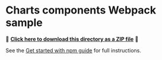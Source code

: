 # Charts components Webpack sample

📁 **[Click here to download this directory as a ZIP file](https://esri.github.io/jsapi-resources/zips/charts-components-sample-webpack.zip)** 📁

See the [Get started with npm guide](https://developers.arcgis.com/javascript/latest/get-started/#npm) for full instructions.
